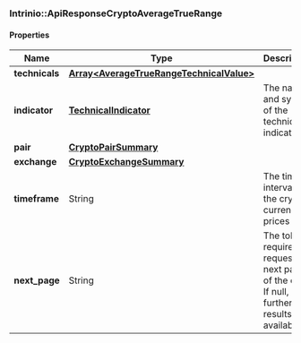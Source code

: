 

[//]: # (CLASS:Intrinio::ApiResponseCryptoAverageTrueRange)

[//]: # (KIND:object)

### Intrinio::ApiResponseCryptoAverageTrueRange

#### Properties

[//]: # (START_DEFINITION)

Name | Type | Description
------------ | ------------- | -------------
**technicals** | [**Array&lt;AverageTrueRangeTechnicalValue&gt;**](AverageTrueRangeTechnicalValue.md) |  &nbsp;
**indicator** | [**TechnicalIndicator**](TechnicalIndicator.md) | The name and symbol of the technical indicator &nbsp;
**pair** | [**CryptoPairSummary**](CryptoPairSummary.md) |  &nbsp;
**exchange** | [**CryptoExchangeSummary**](CryptoExchangeSummary.md) |  &nbsp;
**timeframe** | String | The time interval for the crypto currency prices &nbsp;
**next_page** | String | The token required to request the next page of the data. If null, no further results are available. &nbsp;

[//]: # (END_DEFINITION)


[//]: # (CONTAINED_CLASS:Intrinio::AverageTrueRangeTechnicalValue)


[//]: # (CONTAINED_CLASS:Intrinio::TechnicalIndicator)


[//]: # (CONTAINED_CLASS:Intrinio::CryptoPairSummary)


[//]: # (CONTAINED_CLASS:Intrinio::CryptoExchangeSummary)



